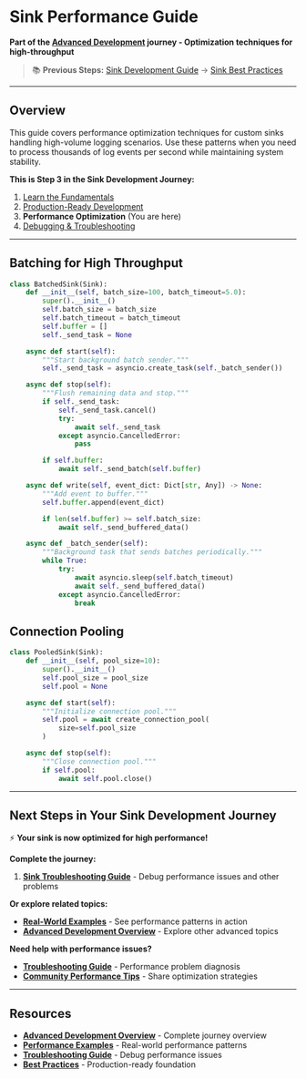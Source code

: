 # Sink Performance Guide

**Part of the [Advanced Development](advanced-development.md) journey - Optimization techniques for high-throughput**

> 📚 **Previous Steps:** [Sink Development Guide](sink-development.md) → [Sink Best Practices](sink-best-practices.md)

---

## Overview

This guide covers performance optimization techniques for custom sinks handling high-volume logging scenarios. Use these patterns when you need to process thousands of log events per second while maintaining system stability.

**This is Step 3 in the Sink Development Journey:**

1. [Learn the Fundamentals](sink-development.md)
2. [Production-Ready Development](sink-best-practices.md)
3. **Performance Optimization** (You are here)
4. [Debugging & Troubleshooting](sink-troubleshooting.md)

---

## Batching for High Throughput

```python
class BatchedSink(Sink):
    def __init__(self, batch_size=100, batch_timeout=5.0):
        super().__init__()
        self.batch_size = batch_size
        self.batch_timeout = batch_timeout
        self.buffer = []
        self._send_task = None

    async def start(self):
        """Start background batch sender."""
        self._send_task = asyncio.create_task(self._batch_sender())

    async def stop(self):
        """Flush remaining data and stop."""
        if self._send_task:
            self._send_task.cancel()
            try:
                await self._send_task
            except asyncio.CancelledError:
                pass

        if self.buffer:
            await self._send_batch(self.buffer)

    async def write(self, event_dict: Dict[str, Any]) -> None:
        """Add event to buffer."""
        self.buffer.append(event_dict)

        if len(self.buffer) >= self.batch_size:
            await self._send_buffered_data()

    async def _batch_sender(self):
        """Background task that sends batches periodically."""
        while True:
            try:
                await asyncio.sleep(self.batch_timeout)
                await self._send_buffered_data()
            except asyncio.CancelledError:
                break
```

## Connection Pooling

```python
class PooledSink(Sink):
    def __init__(self, pool_size=10):
        super().__init__()
        self.pool_size = pool_size
        self.pool = None

    async def start(self):
        """Initialize connection pool."""
        self.pool = await create_connection_pool(
            size=self.pool_size
        )

    async def stop(self):
        """Close connection pool."""
        if self.pool:
            await self.pool.close()
```

---

## Next Steps in Your Sink Development Journey

⚡ **Your sink is now optimized for high performance!**

**Complete the journey:**

1. **[Sink Troubleshooting Guide](sink-troubleshooting.md)** - Debug performance issues and other problems

**Or explore related topics:**

- **[Real-World Examples](../examples/sink_examples/)** - See performance patterns in action
- **[Advanced Development Overview](advanced-development.md)** - Explore other advanced topics

**Need help with performance issues?**

- **[Troubleshooting Guide](sink-troubleshooting.md)** - Performance problem diagnosis
- **[Community Performance Tips](https://github.com/chris-haste/fastapi-logger/discussions)** - Share optimization strategies

---

## Resources

- **[Advanced Development Overview](advanced-development.md)** - Complete journey overview
- **[Performance Examples](../examples/index.md#performance--monitoring)** - Real-world performance patterns
- **[Troubleshooting Guide](sink-troubleshooting.md)** - Debug performance issues
- **[Best Practices](sink-best-practices.md)** - Production-ready foundation
